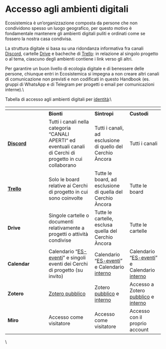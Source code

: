 # Accesso agli ambienti digitali

Ecosistemica è un’organizzazione composta da persone che non condividono spesso un luogo geografico, per questo motivo è fondamentale mantenere gli ambienti digitali puliti e ordinati come se fossero la nostra casa condivisa.

La struttura digitale si basa su una ridondanza informativa fra canali [Discord](discord.md), cartelle [Drive](drive.md) e bacheche di [Trello](trello.md): in relazione al singolo progetto o al tema, ciascuno degli ambienti contiene i link verso gli altri.&#x20;

Per garantire un buon livello di ecologia digitale e di benessere delle persone, chiunque entri in Ecosistemica si impegna a non creare altri canali di comunicazione non previsti e non codificati in questo Handbook (es. gruppi di WhatsApp e di Telegram per progetti o email per comunicazioni interne).\


Tabella di accesso agli ambienti digitali per [identità](../identita/tipologie/):\


<table data-header-hidden><thead><tr><th width="117"></th><th></th><th></th><th></th></tr></thead><tbody><tr><td><br></td><td><strong>Bionti</strong></td><td><strong>Sintropi</strong></td><td><strong>Custodi</strong></td></tr><tr><td><a href="https://discord.com/invite/fgmbfYKM5a"><strong>Discord</strong></a></td><td>Tutti i canali nella categoria “CANALI APERTI“ ed eventuali canali di Cerchi di progetto in cui collaborano</td><td>Tutti i canali, ad esclusione di quello del Cerchio Àncora</td><td>Tutti i canali</td></tr><tr><td><a href="https://trello.com/w/ecosistemica1"><strong>Trello</strong></a></td><td>Solo le board relative ai Cerchi di progetto in cui sono coinvolte</td><td>Tutte le board, ad esclusione di quella del Cerchio Àncora</td><td>Tutte le board</td></tr><tr><td><strong>Drive</strong></td><td>Singole cartelle o documenti relativamente a progetti o attività condivise</td><td>Tutte le cartelle, esclusa quella del Cerchio Àncora</td><td>Tutte le cartelle</td></tr><tr><td><strong>Calendar</strong></td><td>Calendario “<a href="https://calendar.google.com/calendar/u/0?cid=MzJjYzNjNWMyZjFjMzAwZDBkYjExZWM3Yzc3OTE1ZGZhZjE5ZTk3YmE5NDk2NjUyMWZjNDkyNTllNjIyMWFkZEBncm91cC5jYWxlbmRhci5nb29nbGUuY29t">ES-eventi</a>” e singoli eventi dei Cerchi di progetto (su invito)</td><td>Calendario “<a href="https://calendar.google.com/calendar/u/0?cid=MzJjYzNjNWMyZjFjMzAwZDBkYjExZWM3Yzc3OTE1ZGZhZjE5ZTk3YmE5NDk2NjUyMWZjNDkyNTllNjIyMWFkZEBncm91cC5jYWxlbmRhci5nb29nbGUuY29t">ES-eventi</a>” e Calendario <a href="https://calendar.google.com/calendar/embed?src=c6ab44488de3af12bcd30d0e5c22436625f9ce2bc6ff3941bfe9a23fff2397a9%40group.calendar.google.com&#x26;ctz=Europe%2FRome">interno</a></td><td>Calendario “<a href="https://calendar.google.com/calendar/u/0?cid=MzJjYzNjNWMyZjFjMzAwZDBkYjExZWM3Yzc3OTE1ZGZhZjE5ZTk3YmE5NDk2NjUyMWZjNDkyNTllNjIyMWFkZEBncm91cC5jYWxlbmRhci5nb29nbGUuY29t">ES-eventi</a>” e Calendario <a href="https://calendar.google.com/calendar/embed?src=c6ab44488de3af12bcd30d0e5c22436625f9ce2bc6ff3941bfe9a23fff2397a9%40group.calendar.google.com&#x26;ctz=Europe%2FRome">interno</a></td></tr><tr><td><strong>Zotero</strong></td><td><a href="https://www.zotero.org/groups/5077185/ecosistemica/library">Zotero pubblico</a></td><td>Zotero <a href="https://www.zotero.org/groups/5077185/ecosistemica/library">pubblico</a> e <a href="https://www.zotero.org/groups/5266758/ecosistemica-interno/library">interno</a></td><td>Accesso a Zotero <a href="https://www.zotero.org/groups/5077185/ecosistemica/library">pubblico</a> e <a href="https://www.zotero.org/groups/5266758/ecosistemica-interno/library">interno</a></td></tr><tr><td><strong>Miro</strong></td><td>Accesso come visitatore</td><td>Accesso come visitatore</td><td>Accesso con il proprio account</td></tr></tbody></table>

\
